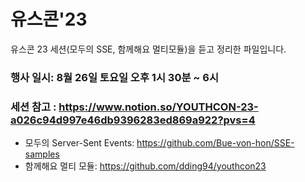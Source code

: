 # 유스콘'23
유스콘 23 세션(모두의 SSE, 함께해요 멀티모듈)을 듣고 정리한 파일입니다.

### 행사 일시: 8월 26일 토요일 오후 1시 30분 ~ 6시

### 세션 참고 : https://www.notion.so/YOUTHCON-23-a026c94d997e46db9396283ed869a922?pvs=4

- 모두의 Server-Sent Events: https://github.com/Bue-von-hon/SSE-samples
- 함께해요 멀티 모듈: https://github.com/dding94/youthcon23
